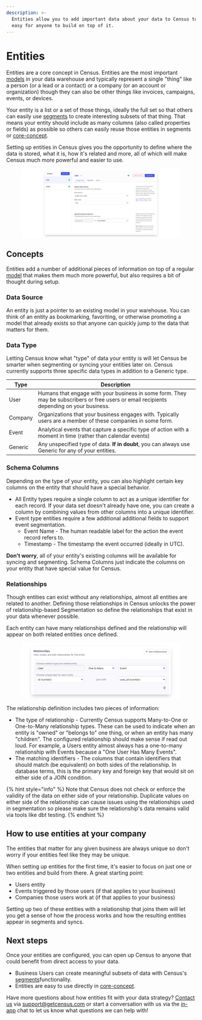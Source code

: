 ```yaml
---
description: >-
  Entities allow you to add important data about your data to Census to make it
  easy for anyone to build on top of it.
---
```


# Entities

Entities are a core concept in Census. Entities are the most important [models](models/ "mention") in your data warehouse and typically represent a single "thing" like a person (or a lead or a contact) or a company (or an account or organization) though they can also be other things like invoices, campaigns, events, or devices.

Your entity is a list or a set of those things, ideally the full set so that others can easily use [segments](../segments/ "mention") to create interesting subsets of that thing. That means your entity should include as many columns (also called properties or fields) as possible so others can easily reuse those entities in segments or [core-concept](../core-concept/ "mention").

Setting up entities in Census gives you the opportunity to define where the data is stored, what it is, how it's related and more, all of which will make Census much more powerful and easier to use.

<figure><img src="../../.gitbook/assets/screely-1670199211607.png" alt=""><figcaption></figcaption></figure>

## Concepts

Entities add a number of additional pieces of information on top of a regular [model](models/) that makes them much more powerful, but also requires a bit of thought during setup.

### Data Source

An entity is just a pointer to an existing model in your warehouse. You can think of an entity as bookmarking, favoriting, or otherwise promoting a model that already exists so that anyone can quickly jump to the data that matters for them.

### Data Type

Letting Census know what "type" of data your entity is will let Census be smarter when segmenting or syncing your entities later on. Census currently supports three specific data types in addition to a Generic type.

| Type    | Description                                                                                                                               |
| ------- | ----------------------------------------------------------------------------------------------------------------------------------------- |
| User    | Humans that engage with your business in some form. They may be subscribers or free users or email recipients depending on your business. |
| Company | Organizations that your business engages with. Typically users are a member of these companies in some form.                              |
| Event   | Analytical events that capture a specific type of action with a moment in time (rather than calendar events)                              |
| Generic | Any unspecified type of data. **If in doubt**, you can always use Generic for any of your entities.                                       |

### Schema Columns

Depending on the type of your entity, you can also highlight certain key columns on the entity that should have a special behavior.

* All Entity types require a single column to act as a unique identifier for each record. If your data set doesn't already have one, you can create a column by combining values from other columns into a unique identifier.
* Event type entities require a few additional additional fields to support event segmentation.
  * Event Name - The human readable label for the action the event record refers to.
  * Timestamp - The timestamp the event occurred (ideally in UTC).

**Don't worry**, all of your entity's existing columns will be available for syncing and segmenting. Schema Columns just indicate the columns on your entity that have special value for Census.

### Relationships

Though entities can exist without any relationships, almost all entities are related to another. Defining those relationships in Census unlocks the power of relationship-based Segmentation so define the relationships that exist in your data whenever possible.

Each entity can have many relationships defined and the relationship will appear on both related entities once defined.

<figure><img src="../../.gitbook/assets/screely-1670199092950.png" alt=""><figcaption></figcaption></figure>

The relationship definition includes two pieces of information:

* The type of relationship - Currently Census supports Many-to-One or One-to-Many relationship types. These can be used to indicate when an entity is "owned" or "belongs to" one thing, or when an entity has many "children". The configured relationship should make sense if read out loud. For example, a Users entity almost always has a one-to-many relationship with Events because a "One User Has Many Events".
* The matching identifiers - The columns that contain identifiers that should match (be equivalent) on both sides of the relationship. In database terms, this is the primary key and foreign key that would sit on either side of a JOIN condition.

{% hint style="info" %}
Note that Census does not check or enforce the validity of the data on either side of your relationship. Duplicate values on either side of the relationship can cause issues using the relationships used in segmentation so please make sure the relationship's data remains valid via tools like dbt testing.
{% endhint %}

## How to use entities at your company

The entities that matter for any given business are always unique so don't worry if your entities feel like they may be unique.

When setting up entities for the first time, it's easier to focus on just one or two entities and build from there. A great starting point:

* Users entity
* Events triggered by those users (if that applies to your business)
* Companies those users work at (if that applies to your business)

Setting up two of these entities with a relationship that joins them will let you get a sense of how the process works and how the resulting entities appear in segments and syncs.

## Next steps

Once your entities are configured, you can open up Census to anyone that could benefit from direct access to your data.

* Business Users can create meaningful subsets of data with Census's [segments](../segments/ "mention")functionality.
* Entities are easy to use directly in [core-concept](../core-concept/ "mention").

Have more questions about how entities fit with your data strategy? [Contact us](mailto:support@getcensus.com) via support@getcensus.com or start a conversation with us via the [in-app](https://app.getcensus.com) chat to let us know what questions we can help with!
